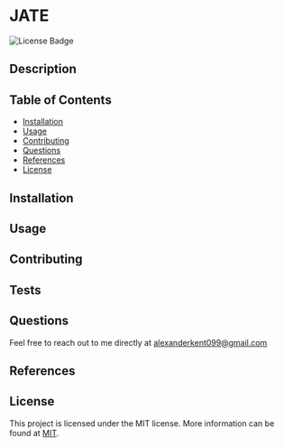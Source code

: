 # JATE

![License Badge](https://img.shields.io/badge/license-MIT-blue.svg)

## Description

## Table of Contents

- [Installation](#installation)
- [Usage](#usage)
- [Contributing](#contributing)
- [Questions](#questions)
- [References](#References)
- [License](#license)

## Installation

## Usage

## Contributing

## Tests

## Questions

Feel free to reach out to me directly at alexanderkent099@gmail.com

## References

## License

This project is licensed under the MIT license. More information can be found at [MIT](https://opensource.org/licenses/MIT).
